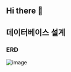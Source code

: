 ## Hi there 👋

## 데이터베이스 설계
### ERD
![image](https://github.com/user-attachments/assets/8d436eea-0e36-4feb-8070-a8ea0e2909b8)
